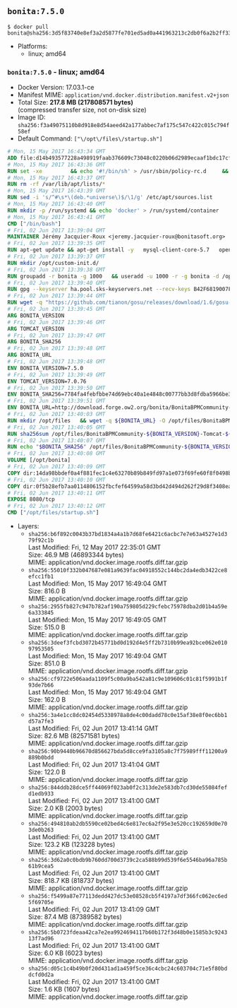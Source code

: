 ## `bonita:7.5.0`

```console
$ docker pull bonita@sha256:3d5f83740e8ef3a2d5877fe701ed5ad0a441963213c2db0f6a2b2ff333ffe44e
```

-	Platforms:
	-	linux; amd64

### `bonita:7.5.0` - linux; amd64

-	Docker Version: 17.03.1-ce
-	Manifest MIME: `application/vnd.docker.distribution.manifest.v2+json`
-	Total Size: **217.8 MB (217808571 bytes)**  
	(compressed transfer size, not on-disk size)
-	Image ID: `sha256:f3a49075110b8d918e8d54aeed42a177abbec7af175c547c422c015c794f58ef`
-	Default Command: `["\/opt\/files\/startup.sh"]`

```dockerfile
# Mon, 15 May 2017 16:43:34 GMT
ADD file:d14b493577228a498919faab376609c73048c0220b06d2989ecaaf1bdc17cf6c in / 
# Mon, 15 May 2017 16:43:36 GMT
RUN set -xe 		&& echo '#!/bin/sh' > /usr/sbin/policy-rc.d 	&& echo 'exit 101' >> /usr/sbin/policy-rc.d 	&& chmod +x /usr/sbin/policy-rc.d 		&& dpkg-divert --local --rename --add /sbin/initctl 	&& cp -a /usr/sbin/policy-rc.d /sbin/initctl 	&& sed -i 's/^exit.*/exit 0/' /sbin/initctl 		&& echo 'force-unsafe-io' > /etc/dpkg/dpkg.cfg.d/docker-apt-speedup 		&& echo 'DPkg::Post-Invoke { "rm -f /var/cache/apt/archives/*.deb /var/cache/apt/archives/partial/*.deb /var/cache/apt/*.bin || true"; };' > /etc/apt/apt.conf.d/docker-clean 	&& echo 'APT::Update::Post-Invoke { "rm -f /var/cache/apt/archives/*.deb /var/cache/apt/archives/partial/*.deb /var/cache/apt/*.bin || true"; };' >> /etc/apt/apt.conf.d/docker-clean 	&& echo 'Dir::Cache::pkgcache ""; Dir::Cache::srcpkgcache "";' >> /etc/apt/apt.conf.d/docker-clean 		&& echo 'Acquire::Languages "none";' > /etc/apt/apt.conf.d/docker-no-languages 		&& echo 'Acquire::GzipIndexes "true"; Acquire::CompressionTypes::Order:: "gz";' > /etc/apt/apt.conf.d/docker-gzip-indexes 		&& echo 'Apt::AutoRemove::SuggestsImportant "false";' > /etc/apt/apt.conf.d/docker-autoremove-suggests
# Mon, 15 May 2017 16:43:37 GMT
RUN rm -rf /var/lib/apt/lists/*
# Mon, 15 May 2017 16:43:39 GMT
RUN sed -i 's/^#\s*\(deb.*universe\)$/\1/g' /etc/apt/sources.list
# Mon, 15 May 2017 16:43:40 GMT
RUN mkdir -p /run/systemd && echo 'docker' > /run/systemd/container
# Mon, 15 May 2017 16:43:41 GMT
CMD ["/bin/bash"]
# Fri, 02 Jun 2017 13:39:04 GMT
MAINTAINER Jérémy Jacquier-Roux <jeremy.jacquier-roux@bonitasoft.org>
# Fri, 02 Jun 2017 13:39:35 GMT
RUN apt-get update && apt-get install -y   mysql-client-core-5.7   openjdk-8-jre-headless   postgresql-client   unzip   wget   zip   && rm -rf /var/lib/apt/lists/*
# Fri, 02 Jun 2017 13:39:37 GMT
RUN mkdir /opt/custom-init.d/
# Fri, 02 Jun 2017 13:39:38 GMT
RUN groupadd -r bonita -g 1000   && useradd -u 1000 -r -g bonita -d /opt/bonita/ -s /sbin/nologin -c "Bonita User" bonita
# Fri, 02 Jun 2017 13:39:40 GMT
RUN gpg --keyserver ha.pool.sks-keyservers.net --recv-keys B42F6819007F00F88E364FD4036A9C25BF357DD4
# Fri, 02 Jun 2017 13:39:44 GMT
RUN wget -q "https://github.com/tianon/gosu/releases/download/1.6/gosu-$(dpkg --print-architecture)" -O /usr/local/bin/gosu   && wget -q "https://github.com/tianon/gosu/releases/download/1.6/gosu-$(dpkg --print-architecture).asc" -O /usr/local/bin/gosu.asc   && gpg --verify /usr/local/bin/gosu.asc   && rm /usr/local/bin/gosu.asc   && chmod +x /usr/local/bin/gosu
# Fri, 02 Jun 2017 13:39:45 GMT
ARG BONITA_VERSION
# Fri, 02 Jun 2017 13:39:46 GMT
ARG TOMCAT_VERSION
# Fri, 02 Jun 2017 13:39:47 GMT
ARG BONITA_SHA256
# Fri, 02 Jun 2017 13:39:48 GMT
ARG BONITA_URL
# Fri, 02 Jun 2017 13:39:48 GMT
ENV BONITA_VERSION=7.5.0
# Fri, 02 Jun 2017 13:39:49 GMT
ENV TOMCAT_VERSION=7.0.76
# Fri, 02 Jun 2017 13:39:50 GMT
ENV BONITA_SHA256=7784fa4febfbbe74d69ebc40a1e4848c00777bb3d8fdba5966be3bcbd5ccc0d9
# Fri, 02 Jun 2017 13:39:51 GMT
ENV BONITA_URL=http://download.forge.ow2.org/bonita/BonitaBPMCommunity-7.5.0-Tomcat-7.0.76.zip
# Fri, 02 Jun 2017 13:40:03 GMT
RUN mkdir /opt/files   && wget -q ${BONITA_URL} -O /opt/files/BonitaBPMCommunity-${BONITA_VERSION}-Tomcat-${TOMCAT_VERSION}.zip
# Fri, 02 Jun 2017 13:40:05 GMT
RUN sha256sum /opt/files/BonitaBPMCommunity-${BONITA_VERSION}-Tomcat-${TOMCAT_VERSION}.zip
# Fri, 02 Jun 2017 13:40:07 GMT
RUN echo "$BONITA_SHA256" /opt/files/BonitaBPMCommunity-${BONITA_VERSION}-Tomcat-${TOMCAT_VERSION}.zip | sha256sum -c -
# Fri, 02 Jun 2017 13:40:08 GMT
VOLUME [/opt/bonita]
# Fri, 02 Jun 2017 13:40:09 GMT
COPY dir:14da98bbdef0a4f881fec1c4e63270b89b849fd97a1e073f69fe60f8f0498bb1 in /opt/files 
# Fri, 02 Jun 2017 13:40:10 GMT
COPY dir:0f5b28efb7aa0114806152fbcfef64599a58d3bd42d494d262f29d8f3408ea15 in /opt/templates 
# Fri, 02 Jun 2017 13:40:11 GMT
EXPOSE 8080/tcp
# Fri, 02 Jun 2017 13:40:12 GMT
CMD ["/opt/files/startup.sh"]
```

-	Layers:
	-	`sha256:b6f892c0043b37bd1834a4a1b7d68fe6421c6acbc7e7e63a4527e1d379f92c1b`  
		Last Modified: Fri, 12 May 2017 22:35:01 GMT  
		Size: 46.9 MB (46893344 bytes)  
		MIME: application/vnd.docker.image.rootfs.diff.tar.gzip
	-	`sha256:55010f332b047687e081a9639fac04918552c144bc2da4edb3422ce8efcc1fb1`  
		Last Modified: Mon, 15 May 2017 16:49:04 GMT  
		Size: 816.0 B  
		MIME: application/vnd.docker.image.rootfs.diff.tar.gzip
	-	`sha256:2955fb827c947b782af190a759805d229cfebc75978dba2d01b4a59e6a333845`  
		Last Modified: Mon, 15 May 2017 16:49:05 GMT  
		Size: 515.0 B  
		MIME: application/vnd.docker.image.rootfs.diff.tar.gzip
	-	`sha256:3deef3fcbd3072b45771bd0d192d4e5ff2b7310b99ea92bce062e01097953505`  
		Last Modified: Mon, 15 May 2017 16:49:04 GMT  
		Size: 851.0 B  
		MIME: application/vnd.docker.image.rootfs.diff.tar.gzip
	-	`sha256:cf9722e506aada1109f5c00a9ba542a81c9e109606c01c81f5991b1f93de7b66`  
		Last Modified: Mon, 15 May 2017 16:49:04 GMT  
		Size: 162.0 B  
		MIME: application/vnd.docker.image.rootfs.diff.tar.gzip
	-	`sha256:3a4e1cc8dc02454d5338978a8de4c00dadd78c0e15af38e8f0ec6bb1d57a7fe3`  
		Last Modified: Fri, 02 Jun 2017 13:41:14 GMT  
		Size: 82.6 MB (82571581 bytes)  
		MIME: application/vnd.docker.image.rootfs.diff.tar.gzip
	-	`sha256:90b9440b96670d856627bda5d8cce9fa3105a8c7f75989fff11200a9889b0bdd`  
		Last Modified: Fri, 02 Jun 2017 13:41:04 GMT  
		Size: 122.0 B  
		MIME: application/vnd.docker.image.rootfs.diff.tar.gzip
	-	`sha256:844ddb28dce5ff44069f023ab0f2c313de2e583db7cd30de55084fefd1edb933`  
		Last Modified: Fri, 02 Jun 2017 13:41:00 GMT  
		Size: 2.0 KB (2003 bytes)  
		MIME: application/vnd.docker.image.rootfs.diff.tar.gzip
	-	`sha256:494810ab2db5590ce02bed4c6e817ec6a2f95e3e520cc192659d0e703de0b263`  
		Last Modified: Fri, 02 Jun 2017 13:41:00 GMT  
		Size: 123.2 KB (123228 bytes)  
		MIME: application/vnd.docker.image.rootfs.diff.tar.gzip
	-	`sha256:3d62a0c0bdb9b760dd700d3739c2ca588b99d539f6e5546ba96a785b61b9cea5`  
		Last Modified: Fri, 02 Jun 2017 13:41:00 GMT  
		Size: 818.7 KB (818737 bytes)  
		MIME: application/vnd.docker.image.rootfs.diff.tar.gzip
	-	`sha256:f5499a87e77113dedd427dc53e08528cb5f4197a7df366fc062ec6ed5f69705e`  
		Last Modified: Fri, 02 Jun 2017 13:41:09 GMT  
		Size: 87.4 MB (87389582 bytes)  
		MIME: application/vnd.docker.image.rootfs.diff.tar.gzip
	-	`sha256:5b0723fdeaa42ca7e2ea9924694117b60b172f3d48b0e1585b3c924313f7ad96`  
		Last Modified: Fri, 02 Jun 2017 13:41:00 GMT  
		Size: 6.0 KB (6023 bytes)  
		MIME: application/vnd.docker.image.rootfs.diff.tar.gzip
	-	`sha256:d05c1c4b49b0f20d431ad1a459f5ce36c4cbc24c603704c71e5f80bddcfd0d2a`  
		Last Modified: Fri, 02 Jun 2017 13:41:00 GMT  
		Size: 1.6 KB (1607 bytes)  
		MIME: application/vnd.docker.image.rootfs.diff.tar.gzip
